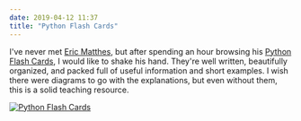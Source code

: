 ```yaml
---
date: 2019-04-12 11:37
title: "Python Flash Cards"
---
```


I've never met [Eric Matthes](https://ehmatthes.github.io/),
but after spending an hour browsing his [Python Flash Cards](https://nostarch.com/pythonflashcards),
I would like to shake his hand.
They're well written,
beautifully organized,
and packed full of useful information and short examples.
I wish there were diagrams to go with the explanations,
but even without them,
this is a solid teaching resource.

<a href="https://nostarch.com/pythonflashcards"><img src="{{site.github.url}}/files/2019/04/python-flash-cards.png" alt="Python Flash Cards" /></a>
